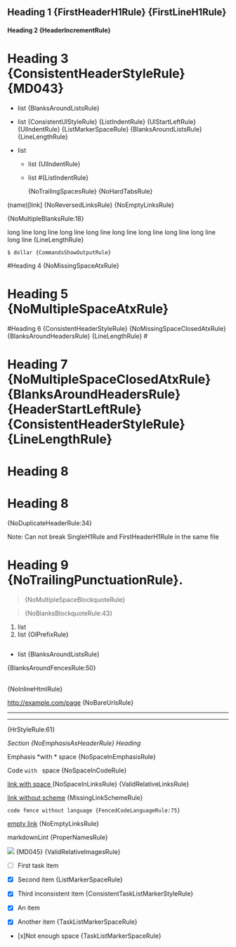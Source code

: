 ## Heading 1 {FirstHeaderH1Rule} {FirstLineH1Rule}

#### Heading 2 {HeaderIncrementRule}

# Heading 3 {ConsistentHeaderStyleRule} {MD043} #

* list {BlanksAroundListsRule}
 +  list {ConsistentUlStyleRule} {ListIndentRule} {UlStartLeftRule} {UlIndentRule} {ListMarkerSpaceRule} {BlanksAroundListsRule} {LineLengthRule}

* list
   * list {UlIndentRule}
  * list #{ListIndentRule}

	{NoTrailingSpacesRule} {NoHardTabsRule} 

(name)[link] {NoReversedLinksRule} {NoEmptyLinksRule}


{NoMultipleBlanksRule:18}

long line long line long line long line long line long line long line long line long line {LineLengthRule}

    $ dollar {CommandsShowOutputRule}

#Heading 4 {NoMissingSpaceAtxRule}

#  Heading 5 {NoMultipleSpaceAtxRule}

#Heading 6 {ConsistentHeaderStyleRule} {NoMissingSpaceClosedAtxRule} {BlanksAroundHeadersRule} {LineLengthRule} #
 #  Heading 7 {NoMultipleSpaceClosedAtxRule} {BlanksAroundHeadersRule} {HeaderStartLeftRule} {ConsistentHeaderStyleRule} {LineLengthRule}  #

# Heading 8

# Heading 8

{NoDuplicateHeaderRule:34}

Note: Can not break SingleH1Rule and FirstHeaderH1Rule in the same file

# Heading 9 {NoTrailingPunctuationRule}.

>  {NoMultipleSpaceBlockquoteRule}

> {NoBlanksBlockquoteRule:43}

1. list
3. list {OlPrefixRule}

```js
```
* list {BlanksAroundListsRule}

{BlanksAroundFencesRule:50}

<br/> {NoInlineHtmlRule}

http://example.com/page {NoBareUrlsRule}

---

***

{HrStyleRule:61}

_Section {NoEmphasisAsHeaderRule} Heading_

Emphasis *with * space {NoSpaceInEmphasisRule}

Code `with ` space {NoSpaceInCodeRule}

[link with space ](link) {NoSpaceInLinksRule} {ValidRelativeLinksRule}

[link without scheme](www.example.com) {MissingLinkSchemeRule}

```
code fence without language {FencedCodeLanguageRule:75}
```

[empty link]() {NoEmptyLinksRule}

markdownLint {ProperNamesRule}

![](image.jpg) {MD045} {ValidRelativeImagesRule}

- [ ] First task item
-  [x] Second item {ListMarkerSpaceRule}
- [X] Third inconsistent item {ConsistentTaskListMarkerStyleRule}

- [x] An item
- [x]  Another item {TaskListMarkerSpaceRule}
- [x]Not enough space {TaskListMarkerSpaceRule}
